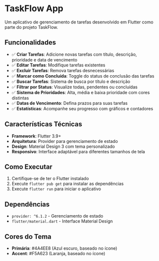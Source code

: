 # TaskFlow App

Um aplicativo de gerenciamento de tarefas desenvolvido em Flutter como parte do projeto TaskFlow.

## Funcionalidades

- ✅ **Criar Tarefas**: Adicione novas tarefas com título, descrição, prioridade e data de vencimento
- ✅ **Editar Tarefas**: Modifique tarefas existentes
- ✅ **Excluir Tarefas**: Remova tarefas desnecessárias
- ✅ **Marcar como Concluída**: Toggle do status de conclusão das tarefas
- ✅ **Buscar Tarefas**: Sistema de busca por título e descrição
- ✅ **Filtrar por Status**: Visualize todas, pendentes ou concluídas
- ✅ **Sistema de Prioridades**: Alta, média e baixa prioridade com cores distintas
- ✅ **Datas de Vencimento**: Defina prazos para suas tarefas
- ✅ **Estatísticas**: Acompanhe seu progresso com gráficos e contadores

## Características Técnicas

- **Framework**: Flutter 3.9+
- **Arquitetura**: Provider para gerenciamento de estado
- **Design**: Material Design 3 com tema personalizado
- **Responsivo**: Interface adaptável para diferentes tamanhos de tela

## Como Executar

1. Certifique-se de ter o Flutter instalado
2. Execute `flutter pub get` para instalar as dependências
3. Execute `flutter run` para iniciar o aplicativo

## Dependências

- `provider: ^6.1.2` - Gerenciamento de estado
- `flutter/material.dart` - Interface Material Design

## Cores do Tema

- **Primária**: #4A4EE8 (Azul escuro, baseado no ícone)
- **Accent**: #F5A623 (Laranja, baseado no ícone)
